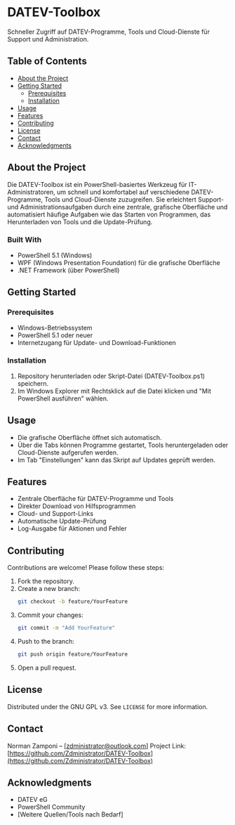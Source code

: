 # DATEV-Toolbox

Schneller Zugriff auf DATEV-Programme, Tools und Cloud-Dienste für Support und Administration.

## Table of Contents

- [About the Project](#about-the-project)
- [Getting Started](#getting-started)
  - [Prerequisites](#prerequisites)
  - [Installation](#installation)
- [Usage](#usage)
- [Features](#features)
- [Contributing](#contributing)
- [License](#license)
- [Contact](#contact)
- [Acknowledgments](#acknowledgments)

## About the Project

Die DATEV-Toolbox ist ein PowerShell-basiertes Werkzeug für IT-Administratoren, um schnell und komfortabel auf verschiedene DATEV-Programme, Tools und Cloud-Dienste zuzugreifen. Sie erleichtert Support- und Administrationsaufgaben durch eine zentrale, grafische Oberfläche und automatisiert häufige Aufgaben wie das Starten von Programmen, das Herunterladen von Tools und die Update-Prüfung.

### Built With

- PowerShell 5.1 (Windows)
- WPF (Windows Presentation Foundation) für die grafische Oberfläche
- .NET Framework (über PowerShell)

## Getting Started

### Prerequisites

- Windows-Betriebssystem
- PowerShell 5.1 oder neuer
- Internetzugang für Update- und Download-Funktionen

### Installation

1. Repository herunterladen oder Skript-Datei (DATEV-Toolbox.ps1) speichern.
2. Im Windows Explorer mit Rechtsklick auf die Datei klicken und "Mit PowerShell ausführen" wählen.

## Usage

- Die grafische Oberfläche öffnet sich automatisch.
- Über die Tabs können Programme gestartet, Tools heruntergeladen oder Cloud-Dienste aufgerufen werden.
- Im Tab "Einstellungen" kann das Skript auf Updates geprüft werden.

## Features

- Zentrale Oberfläche für DATEV-Programme und Tools
- Direkter Download von Hilfsprogrammen
- Cloud- und Support-Links
- Automatische Update-Prüfung
- Log-Ausgabe für Aktionen und Fehler

## Contributing

Contributions are welcome! Please follow these steps:
1. Fork the repository.
2. Create a new branch:
   ```bash
   git checkout -b feature/YourFeature
   ```
3. Commit your changes:
   ```bash
   git commit -m "Add YourFeature"
   ```
4. Push to the branch:
   ```bash
   git push origin feature/YourFeature
   ```
5. Open a pull request.

## License

Distributed under the GNU GPL v3. See `LICENSE` for more information.

## Contact

Norman Zamponi – [zdministrator@outlook.com]
Project Link: [https://github.com/Zdministrator/DATEV-Toolbox](https://github.com/Zdministrator/DATEV-Toolbox)

## Acknowledgments

- DATEV eG
- PowerShell Community
- [Weitere Quellen/Tools nach Bedarf]